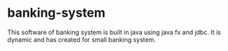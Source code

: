 # banking-system
This software of banking system is built in java using java fx and jdbc. It is dynamic and has created for small banking system.
